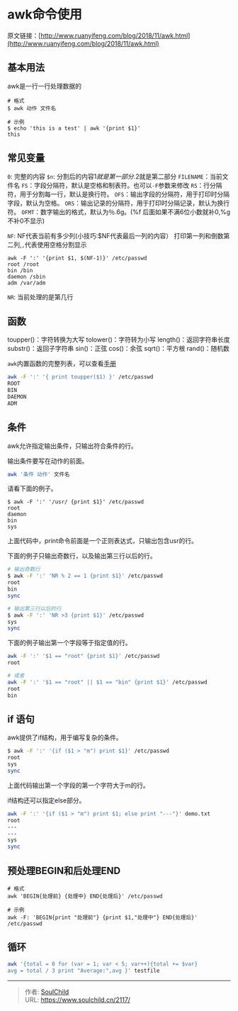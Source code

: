 # awk命令使用

<!--more-->
原文链接：[http://www.ruanyifeng.com/blog/2018/11/awk.html](http://www.ruanyifeng.com/blog/2018/11/awk.html)
## 基本用法
awk是一行一行处理数据的
```
# 格式
$ awk 动作 文件名

# 示例
$ echo 'this is a test' | awk '{print $1}'
this
```


## 常见变量
`0`: 完整的内容
`$n`: 分割后的内容$1就是第一部分.$2就是第二部分
`FILENAME`：当前文件名
`FS`：字段分隔符，默认是空格和制表符。也可以`-F`参数来修改
`RS`：行分隔符，用于分割每一行，默认是换行符。
`OFS`：输出字段的分隔符，用于打印时分隔字段，默认为空格。
`ORS`：输出记录的分隔符，用于打印时分隔记录，默认为换行符。
`OFMT`：数字输出的格式，默认为％.6g。(%f 后面如果不满6位小数就补0,%g 不补0不显示)

`NF`: NF代表当前有多少列(小技巧:$NF代表最后一列的内容）
打印第一列和倒数第二列,`,`代表使用空格分割显示
```
awk -F ':' '{print $1, $(NF-1)}' /etc/passwd
root /root
bin /bin
daemon /sbin
adm /var/adm
```

`NR`: 当前处理的是第几行


## 函数
toupper()：字符转换为大写
tolower()：字符转为小写
length()：返回字符串长度
substr()：返回子字符串
sin()：正弦
cos()：余弦
sqrt()：平方根
rand()：随机数

`awk`内置函数的完整列表，可以查看[手册](https://www.gnu.org/software/gawk/manual/html_node/Built_002din.html#Built_002din)

```bash
awk -F ':' '{ print toupper($1) }' /etc/passwd
ROOT
BIN
DAEMON
ADM
```

## 条件
awk允许指定输出条件，只输出符合条件的行。

输出条件要写在动作的前面。
```bash
awk '条件 动作' 文件名
```

请看下面的例子。

```
$ awk -F ':' '/usr/ {print $1}' /etc/passwd
root
daemon
bin
sys
```
上面代码中，print命令前面是一个正则表达式，只输出包含usr的行。


下面的例子只输出奇数行，以及输出第三行以后的行。
```bash
# 输出奇数行
$ awk -F ':' 'NR % 2 == 1 {print $1}' /etc/passwd
root
bin
sync

# 输出第三行以后的行
$ awk -F ':' 'NR >3 {print $1}' /etc/passwd
sys
sync
```

下面的例子输出第一个字段等于指定值的行。
```bash
awk -F ':' '$1 == "root" {print $1}' /etc/passwd
root

# 或者
awk -F ':' '$1 == "root" || $1 == "bin" {print $1}' /etc/passwd
root
bin
```

## if 语句
awk提供了if结构，用于编写复杂的条件。
```bash
$ awk -F ':' '{if ($1 > "m") print $1}' /etc/passwd
root
sys
sync
```
上面代码输出第一个字段的第一个字符大于m的行。

if结构还可以指定else部分。
```bash
awk -F ':' '{if ($1 > "m") print $1; else print "---"}' demo.txt
root
---
---
sys
sync
```

## 预处理BEGIN和后处理END
```
# 格式
awk 'BEGIN{处理前} {处理中} END{处理后}' /etc/passwd

# 示例
awk -F: 'BEGIN{print "处理前"} {print $1,"处理中"} END{处理后}' /etc/passwd
```

## 循环
```bash
awk '{total = 0 for (var = 1; var < 5; var++){total += $var}
avg = total / 3 print "Average:",avg }' testfile

```



---

> 作者: [SoulChild](https://www.soulchild.cn)  
> URL: https://www.soulchild.cn/2117/  

